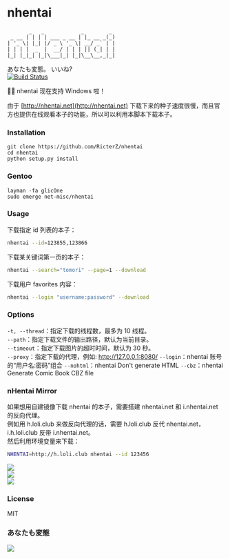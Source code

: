 nhentai
=======
           _   _            _        _
     _ __ | | | | ___ _ __ | |_ __ _(_)
    | '_ \| |_| |/ _ \ '_ \| __/ _` | |
    | | | |  _  |  __/ | | | || (_| | |
    |_| |_|_| |_|\___|_| |_|\__\__,_|_|

あなたも変態。 いいね?  
[![Build Status](https://travis-ci.org/RicterZ/nhentai.svg?branch=master)](https://travis-ci.org/RicterZ/nhentai)  

🎉🎉 nhentai 现在支持 Windows 啦！

由于 [http://nhentai.net](http://nhentai.net) 下载下来的种子速度很慢，而且官方也提供在线观看本子的功能，所以可以利用本脚本下载本子。

### Installation

    git clone https://github.com/RicterZ/nhentai
    cd nhentai
    python setup.py install
    
### Gentoo

    layman -fa glicOne
    sudo emerge net-misc/nhentai

### Usage
下载指定 id 列表的本子：
```bash
nhentai --id=123855,123866
```

下载某关键词第一页的本子：
```bash
nhentai --search="tomori" --page=1 --download
```

下载用户 favorites 内容：
```bash
nhentai --login "username:password" --download
```

### Options

`-t, --thread`：指定下载的线程数，最多为 10 线程。  
`--path`：指定下载文件的输出路径，默认为当前目录。  
`--timeout`：指定下载图片的超时时间，默认为 30 秒。  
`--proxy`：指定下载的代理，例如: http://127.0.0.1:8080/
`--login`：nhentai 账号的“用户名:密码”组合
`--nohtml`：nhentai Don't generate HTML
`--cbz`：nhentai Generate Comic Book CBZ file

### nHentai Mirror
如果想用自建镜像下载 nhentai 的本子，需要搭建 nhentai.net 和 i.nhentai.net 的反向代理。  
例如用 h.loli.club 来做反向代理的话，需要 h.loli.club 反代 nhentai.net，i.h.loli.club 反带 i.nhentai.net。  
然后利用环境变量来下载：  

```bash
NHENTAI=http://h.loli.club nhentai --id 123456
```

![](./images/search.png)  
![](./images/download.png)  
![](./images/viewer.png)  

### License  
MIT

### あなたも変態
![](./images/image.jpg)